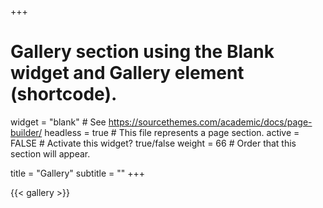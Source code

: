 +++
# Gallery section using the Blank widget and Gallery element (shortcode).
widget = "blank"  # See https://sourcethemes.com/academic/docs/page-builder/
headless = true  # This file represents a page section.
active = FALSE  # Activate this widget? true/false
weight = 66  # Order that this section will appear.

title = "Gallery"
subtitle = ""
+++

{{< gallery >}}
